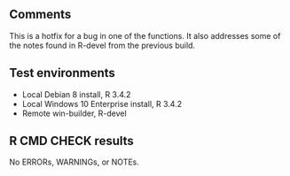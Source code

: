 ## Comments

This is a hotfix for a bug in one of the functions. It also addresses some of the notes found in R-devel from the previous build.


## Test environments

  - Local Debian 8 install, R 3.4.2
  - Local Windows 10 Enterprise install, R 3.4.2
  - Remote win-builder, R-devel
  
## R CMD CHECK results

No ERRORs, WARNINGs, or NOTEs. 
